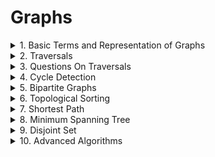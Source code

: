 # Graphs

<details>
<summary> 1. Basic Terms and Representation of Graphs </summary>

# Basic Terms and Representation of Graphs

## Types of graphs
- Undirected graphs <br>
- Directed graphs

## Cycles in a graph
- Cyclic graph <br>
- Acyclic graph

## Path

## Degree of a node: Number of edges attached to a node
- In Degree of a node: Number of incoming edges to a node <br>
- Out Degree of  node: Number of outgoing edges to a node <br>
- Total Degree = 2 x Number of edges

## Edges
- Directed Graph <br>
- Undirected Graph

## Edge Weights

## Graph Representation
- Adjacency Matrix: Time: Nodes, Space: NodesxEdges <br>
- Adjacency List: Time: Nodes, Space: 2xEdges

## Connected Components
- Always use a visited bool array to make sure you reach each component of a graph using any traversal technique <br>
- Any traversal algorithms traverses only the connected component of the graph

</details>

<details>
<summary> 2. Traversals </summary>

# Traversals

## BFS Traversal (Level Order Traversal)
- Time: Nodes (N) + Degree (2xEdges for undirected, Edges for directed) <br>
- Space: Nodes (N) <br>
- Initial Configuration: Queue data structure having the starting node, isVisited array with starting node visited <br>
- Algorithm: Start taking out from the front of queue and print/store, and then add its neighbour. Repeat until the queue is empty.

### Code
```cpp
void bfsTraversal(int startNode, vector<int> adj[], vector<bool> &isVisited, vector<int> &bfsTraversalAns)
{
    queue<int> q;
    q.push(startNode);
    isVisited[startNode] = true;

    while (!q.empty())
    {
        int frontNode = q.front();
        q.pop();
        bfsTraversalAns.push_back(frontNode);

        for (auto adjNode : adj[frontNode])
        {
            if (!isVisited[adjNode])
            {
                isVisited[adjNode] = true;
                q.push(adjNode);
            }
        }
    }
}
```

## DFS Traversal
- Time: Nodes (N) + Degree (2xEdges for undirected, Edges for directed) <br>
- Space: Nodes (N), Recursion Space Stack: Node (N) <br>
- Initial Configuration: isVisited array <br>
- Algorithm: Use recursion, mark the node as visited on entering the function and print/store it. Call the recursion on its neighbours if they are unvisited

### Code
```cpp
void dfsTraversal(int node, vector<int> adj[], vector<bool> &isVisited, vector<int> &dfsTraversalAns)
{
    isVisited[node] = true;
    dfsTraversalAns.push_back(node);

    for (auto adjNode : adj[node])
    {
        if (!isVisited[adjNode])
        {
            dfsTraversal(adjNode, adj, isVisited, dfsTraversalAns);
        }
    }
}
```

</details>

<details>
<summary> 3. Questions On Traversals </summary>

# Questions On Traversals

## Number of Provinces
### Problem Link
https://www.geeksforgeeks.org/problems/number-of-provinces/1?utm_source=youtube&utm_medium=collab_striver_ytdescription&utm_campaign=number_of_provinces
### Code
```cpp
class Solution 
{
  private:
    void dfsTraversal(int node, vector<vector<int>> &adj, vector<bool> &isVisited)
    {
        isVisited[node] = true;
        
        for (int adjNode = 0; adjNode < adj[node].size(); adjNode++)
        {
            if (adjNode != node && adj[node][adjNode] == 1)
            {
                if (!isVisited[adjNode]) dfsTraversal(adjNode, adj, isVisited);
            }
        }
    }
    
  public:
    int numProvinces(vector<vector<int>> adj, int V) 
    {
        int numProvinces = 0;
        
        vector<bool> isVisited(V, false);
        
        for (int node=0; node<V; node++)
        {
            if (!isVisited[node])
            {
                numProvinces++;
                dfsTraversal(node, adj, isVisited);
            }
        }
        
        return numProvinces;
    }
};
```


## Number of Islands in Matrix
### Problem Link
https://www.geeksforgeeks.org/problems/find-the-number-of-islands/1?utm_source=youtube&utm_medium=collab_striver_ytdescription&utm_campaign=find_the_number_of_islands
### Code
```cpp
class Solution 
{
  private:
  
    bool isValid(int row, int col, int maxRow, int maxCol)
    {
        return (row >=0 && row < maxRow && col >= 0 && col < maxCol);
    }
    
    void dfs(int row, int col, vector<vector<char>> &grid, vector<vector<bool>> &isVisited)
    {
        isVisited[row][col] = true;
        
        int delrow[] = {-1,-1,0,1,1,1,0,-1};
        int delcol[] = {0,1,1,1,0,-1,-1,-1};
        
        for (int i=0; i<8; i++)
        {
            int nrow = row + delrow[i];
            int ncol = col + delcol[i];
            
            if (isValid(nrow, ncol, grid.size(), grid[0].size()))
            {
                if (grid[nrow][ncol] == '1' && !isVisited[nrow][ncol])
                {
                    dfs(nrow, ncol, grid, isVisited);
                }
            }
        }
    }
    
  public:
    // Function to find the number of islands.
    int numIslands(vector<vector<char>>& grid) 
    {
        int m = grid.size();
        int n = grid[0].size();
        
        vector<vector<bool>> isVisited(m, vector<bool>(n, false));
        
        int numOfIslands = 0;
        
        for (int i=0; i<m; i++)
        {
            for (int j=0; j<n; j++)
            {
                if (grid[i][j] == '1' && !isVisited[i][j])
                {
                    numOfIslands++;
                    dfs(i, j, grid, isVisited);
                }
            }
        }
        
        return numOfIslands;
    }
};
```

## Flood Fill Algorithm
### Problem Link
https://www.geeksforgeeks.org/problems/flood-fill-algorithm1856/1?utm_source=youtube&utm_medium=collab_striver_ytdescription&utm_campaign=flood-fill-algorithm
### Code
```cpp
class Solution 
{
  private:
    bool isValid(int row, int col, int maxRow, int maxCol)
    {
        return (row >= 0 && row < maxRow && col >= 0 && col < maxCol);
    }
    
  public:
    vector<vector<int>> floodFill(vector<vector<int>>& image, int sr, int sc, int newColor) 
    {
        vector<vector<int>> ans = image;
        
        int n = ans.size();
        int m = ans[0].size();
        
        vector<vector<bool>> isVisited(n, vector<bool>(m, false));
        queue<pair<int, int>> q;
        int startColor = ans[sr][sc];
        
        q.push(make_pair(sr, sc));
        
        while(!q.empty())
        {
            pair<int, int> p = q.front();
            q.pop();
            int row = p.first;
            int col = p.second;
            isVisited[row][col] = true;
            ans[row][col] = newColor;
            
            int delrow[] = {-1,0,1,0};
            int delcol[] = {0,1,0,-1};
            
            for (int i=0; i<4; i++)
            {
                int nrow = row + delrow[i];
                int ncol = col + delcol[i];
                
                if (isValid(nrow, ncol, n, m))
                {
                    if (ans[nrow][ncol] == startColor && !isVisited[nrow][ncol])
                    {
                        q.push(make_pair(nrow, ncol));
                    }
                }
            }
        }
        
        return ans;
    }
};
```

## Rotten Oranges: Minimum Time to Rot All Oranges
### Problem Link
https://www.geeksforgeeks.org/problems/rotten-oranges2536/1?utm_source=youtube&utm_medium=collab_striver_ytdescription&utm_campaign=rotten_oranges
### Code
```cpp
class Solution {
  private:
    bool isValid(int row, int col, int maxRow, int maxCol)
    {
        return (row >= 0 && row < maxRow && col >= 0 && col < maxCol);
    }
    
    bool allOrangesRotten(int orangesRotten, int initialFreshOranges)
    {
        return (orangesRotten == initialFreshOranges);
    }
    
  public:

    int orangesRotting(vector<vector<int>>& mat) 
    {
        int n = mat.size();
        int m = mat[0].size();
        int initialFreshOranges = 0;
        
        // 0 means no oranage
        // 1 means fresh
        // 2 means rotten
        vector<vector<int>> isVisited(n, vector<int>(m, 0)); 
        
        queue<pair<pair<int, int>, int>> q;
        
        // put all the oranges which are initially rotten
        for (int i=0; i<n; i++)
        {
            for (int j=0; j<m; j++)
            {
                if (mat[i][j] == 1) initialFreshOranges++;
                
                if (mat[i][j] == 2)
                {
                    q.push(make_pair(make_pair(i, j), 0));
                    isVisited[i][j] = 2;
                }
            }
        }
        
        int ans = 0;
        int orangesGettingRotten = 0;
        // start processing until the queue is empty
        while(!q.empty())
        {
            auto front = q.front();
            q.pop();
            
            int row = front.first.first;
            int col = front.first.second;
            int time = front.second;
            
            ans = max(ans, time);
            
            int delrow[] = {-1,1,0,0};
            int delcol[] = {0,0,-1,1};
            
            for (int i=0; i<4; i++)
            {
                int nrow = row + delrow[i];
                int ncol = col + delcol[i];
                
                if (isValid(nrow, ncol, n, m))
                {
                    if (mat[nrow][ncol] == 1 && isVisited[nrow][ncol] != 2)
                    {
                        q.push(make_pair(make_pair(nrow, ncol), time+1));
                        isVisited[nrow][ncol] = 2;
                        orangesGettingRotten++;
                    }
                }
            }
        }
        
        if (allOrangesRotten(orangesGettingRotten, initialFreshOranges)) return ans;
        else return -1;
    }
};
```


## Distance of Neareset Cell Having 1
### Problem Link
https://www.geeksforgeeks.org/problems/distance-of-nearest-cell-having-1-1587115620/1?utm_source=youtube&utm_medium=collab_striver_ytdescription&utm_campaign=distance-of-nearest-cell-having-1
### Code
```cpp
class Solution 
{
  private:
    bool isValid(int row, int col, int maxRow, int maxCol)
    {
        return (row >= 0 && row < maxRow && col >= 0 && col < maxCol);
    }
    
  public:
    vector<vector<int>> nearest(vector<vector<int>>& grid) 
    {
        int n = grid.size();
        int m = grid[0].size();
        
        // take a queue and put all the 1s in it with distance as 0
        vector<vector<int>> dst(n, vector<int>(m, INT_MAX)); // INTMAX means the cell has not been reached
        
        queue<pair<pair<int, int>, int>> q;
        
        for (int i=0; i<n; i++)
        {
            for (int j=0; j<m; j++)
            {
                if (grid[i][j] == 1)
                {
                    q.push({{i, j}, 0});
                    dst[i][j] = 0;
                }
            }
        }
        
        while(!q.empty())
        {
            int row = q.front().first.first;
            int col = q.front().first.second;
            int distance = q.front().second;
            q.pop();
            
            // start iterating on its neighbours
            int delrow[] = {-1,1,0,0};
            int delcol[] = {0,0,-1,1};
            
            for (int i=0; i<4; i++)
            {
                int nrow = row + delrow[i];
                int ncol = col + delcol[i];
                
                if (isValid(nrow, ncol, n, m) && dst[nrow][ncol] == INT_MAX)
                {
                    q.push({{nrow, ncol}, distance+1});
                    dst[nrow][ncol] = distance+1;
                }
            }
        }
        
        return dst;
    }
};
```


## Surrounded Regions: Replace Os with Xs
- Figure out the Os on the boundary and any other Os connected with it <br>
- Replace all other 0s except those found out
### Problem Link
https://www.geeksforgeeks.org/problems/replace-os-with-xs0052/1?utm_source=youtube&utm_medium=collab_striver_ytdescription&utm_campaign=replace-os-with-xs
### Code
```cpp
class Solution 
{
  public:
    vector<vector<char>> fill(vector<vector<char>>& mat) 
    {
        int n = mat.size();
        int m = mat[0].size();
        
        // mark Os on the boundary
        // -1 not visited
        // 0 not on boundary or connected to it
        // 1 on boundary or connected to it
        vector<vector<int>> onBoundary(n, vector<int>(m, -1));
        
        queue<pair<int, int>> q;
        
        for (int i=0; i<n; i++)
        {
            if (mat[i][0] == 'O')
            {
                onBoundary[i][0] = 1;
                q.push({i,0});
            }
            else onBoundary[i][0] = 0;
            if (mat[i][m-1] == 'O')
            {
                onBoundary[i][m-1] = 1;
                q.push({i,m-1});
            }
            else onBoundary[i][m-1] = 0;
        }
        
        for (int j=0; j<m; j++)
        {
            if (mat[0][j] == 'O')
            {
                onBoundary[0][j] = 1;
                q.push({0,j});
            }
            else onBoundary[0][j] = 0;
            if (mat[n-1][j] == 'O') 
            {
                onBoundary[n-1][j] = 1;
                q.push({n-1,j});
            }
            else onBoundary[n-1][j] = 0;
        }
        
        while(!q.empty())
        {
            int row = q.front().first;
            int col = q.front().second;
            q.pop();
            
            int delrow[] = {1,-1,0,0};
            int delcol[] = {0,0,-1,1};
            
            for (int i=0; i<4; i++)
            {
                int nrow = row + delrow[i];
                int ncol = col + delcol[i];
                
                // if valid and unvisited
                if (nrow >= 0 && nrow < n && ncol >= 0 && ncol < m && onBoundary[nrow][ncol] == -1)
                {
                    if (mat[nrow][ncol] == 'O')
                    {
                        q.push({nrow, ncol});
                        onBoundary[nrow][ncol] = 1;
                    }
                    else onBoundary[nrow][ncol] = 0;
                }
            }
        }
        
        // All Os not connected with boundary are converted to X
        // All Os on the bouundary remain 0s
        vector<vector<char>> ans(n, vector<char>(m, 'X'));
        for (int i=0; i<n; i++)
        {
            for (int j=0; j<m; j++)
            {
                if (mat[i][j] == 'O' && onBoundary[i][j] == 1) ans[i][j] = 'O';
            }
        }
        
        return ans;
    }
};
```


## Number of Enclaves: Multisource BFS
### Problem Link
https://www.geeksforgeeks.org/problems/number-of-enclaves/1?utm_source=youtube&utm_medium=collab_striver_ytdescription&utm_campaign=number-of-enclaves
### Code
```cpp
class Solution 
{
  private:
    bool isValid(int row, int col, int maxRow, int maxCol)
  {
      return (row >= 0 && col >= 0 && row < maxRow && col < maxCol);
  }
  
  public:
    int numberOfEnclaves(vector<vector<int>> &grid) 
    {
        int n = grid.size();
        int m = grid[0].size();
        
        // any land cell on the boundary can lead to a jump off the grid
        // which means any land cell 4 directionally connected to it can also lead to a jump
        
        vector<vector<int>> landCellOnBoundary(n, vector<int>(m, -1));
        // -1 means not visited
        // 0 means not connected with boundary
        // 1 means connected with boundary
        
        queue<pair<int, int>> q;
        
        for (int i=0; i<n; i++)
        {
            // left col
            if (grid[i][0] == 1)
            {
                q.push({i, 0});
                landCellOnBoundary[i][0] = 1;
            }
            else landCellOnBoundary[i][0] = 0;
            
            // right col
            if (grid[i][m-1] == 1)
            {
                q.push({i, m-1});
                landCellOnBoundary[i][m-1] = 1;
            }
            else landCellOnBoundary[i][m-1] = 0;
        }
        
        for (int j=0; j<m; j++)
        {
            // top row
            if (grid[0][j] == 1)
            {
                q.push({0, j});
                landCellOnBoundary[0][j] = 1;
            }
            else landCellOnBoundary[0][j] = 0;
            
            // bottom row
            if (grid[n-1][j] == 1)
            {
                q.push({n-1, j});
                landCellOnBoundary[n-1][j] = 1;
            }
            else landCellOnBoundary[n-1][j] = 0;
        }
        
        while(!q.empty())
        {
            int row = q.front().first;
            int col = q.front().second;
            q.pop();
            
            // iterate on neighbours
            int dr[] = {-1,1,0,0};
            int dc[] = {0,0,1,-1};
            
            for (int i=0; i<4; i++)
            {
                int nrow = row + dr[i];
                int ncol = col + dc[i];
                
                // if valid and unvisited
                if (isValid(nrow, ncol, n, m) && landCellOnBoundary[nrow][ncol] == -1)
                {
                    if (grid[nrow][ncol] == 1)
                    {
                        q.push({nrow, ncol});
                        landCellOnBoundary[nrow][ncol] = 1;
                    }
                    
                    else landCellOnBoundary[nrow][ncol] = 0;
                }
            }
        }
        
        int ans = 0;
        for (int i=0; i<n; i++)
        {
            for (int j=0; j<m; j++)
            {
                if (grid[i][j] == 1 && landCellOnBoundary[i][j] != 1) ans++;
            }
        }
        
        return ans;
    }
};
```


## Number of Distinct Islands
- Use base row and base col to distinguish identity of islands <br>
- Subtrcat all cells from the coordinats of base cell <br>
- Require a set to keep track of distinct elements
### Problem Link
https://www.geeksforgeeks.org/problems/number-of-distinct-islands/1?utm_source=youtube&utm_medium=collab_striver_ytdescription&utm_campaign=number-of-distinct-islands
### Code
```cpp
class Solution 
{
  private:
    bool isValid(int row, int col, int maxRow, int maxCol)
    {
        return (row >= 0 && col >= 0 && row < maxRow && col < maxCol);
    }
    
    void dfs(int row, int col, vector<vector<int>>& grid, vector<vector<bool>> &isVisited, vector<pair<int, int>> &coordinates, int baseRow, int baseCol)
    {
        isVisited[row][col] = true;
        coordinates.push_back({row-baseRow, col-baseCol});
        
        // iterate on neighbours
        int dr[] = {1,-1,0,0};
        int dc[] = {0,0,1,-1};
        
        for (int i=0; i<4; i++)
        {
            int nrow = row + dr[i];
            int ncol = col + dc[i];
            
            // if valid and unvisited
            if (isValid(nrow, ncol, grid.size(), grid[0].size()) && !isVisited[nrow][ncol])
            {
                if (grid[nrow][ncol] == 1)
                {
                    dfs(nrow, ncol, grid, isVisited, coordinates, baseRow, baseCol);
                }
            }
        }
        
    }
    
  public:
    int countDistinctIslands(vector<vector<int>>& grid) 
    {
        int n = grid.size();
        int m = grid[0].size();
        
        vector<vector<bool>> isVisited(n, vector<bool>(m, false));
        set<vector<pair<int, int>>> set;
        
        for (int i=0; i<n; i++)
        {
            for (int j=0; j<m; j++)
            {
                if (!isVisited[i][j] && grid[i][j] == 1)
                {
                    vector<pair<int, int>> coordinates;
                    dfs(i, j, grid, isVisited, coordinates, i, j);
                    set.insert(coordinates);
                }
            }
        }
        
        int ans = set.size();
        
        return ans;
    }
};
```



</details>

<details>
<summary> 4. Cycle Detection </summary>

# Cycle Detection
- Try to visit all the children (neighbours) of a node which are not parents <br>
- If such a node is already visited by someone else <br>
- It means there is a cycle

## Undirected Graph Using BFS
### Problem Link
https://www.geeksforgeeks.org/problems/detect-cycle-in-an-undirected-graph/1?itm_source=geeksforgeeks&itm_medium=article&itm_campaign=practice_card
### Code
```cpp
class Solution {
  public:
    bool detectCycle(int node, vector<vector<int>> adj, vector<bool> &isVisited)
    {
        queue<pair<int, int>> q;
        q.push(make_pair(node, -1));
        isVisited[node] = true;
    
        while(!q.empty())
        {
            auto front = q.front();
            q.pop();
    
            int frontNode = front.first;
            int parent = front.second;
    
            for (auto adjNode : adj[frontNode])
            {
                if (adjNode == parent) continue;
    
                if (isVisited[adjNode]) return true;
    
                q.push(make_pair(adjNode, frontNode));
                isVisited[adjNode] = true;
            }
        }
    
        return false;
    }

    bool isCycle(vector<vector<int>>& adj) 
    {
        int n = adj.size();
        
        vector<bool> isVisited(n, false);
    
        for (int node=0; node<n; node++)
        {
            if (!isVisited[node])
            {
                if(detectCycle(node, adj, isVisited)) return true;
            }
        }
        
        return false;
    }
};
```

## Undirected Graph Using DFS
### Problem Link
https://www.geeksforgeeks.org/problems/detect-cycle-in-an-undirected-graph/1?itm_source=geeksforgeeks&itm_medium=article&itm_campaign=practice_card
### Code
```cpp
class Solution {
  public:
    bool detectCycle(int node, int parent, vector<vector<int>>& adj, vector<bool> &isVisited)
    {
        isVisited[node] = true;
    
        for (auto adjNode : adj[node])
        {
            if (adjNode == parent) continue;
    
            if (isVisited[adjNode]) return true; // cycle detected
            
            if (detectCycle(adjNode, node, adj, isVisited) == true) return true; // cycle detected
        }
    
        return false;
    }

    bool isCycle(vector<vector<int>>& adj) 
    {
        int n = adj.size();
        
        vector<bool> isVisited(n, false);
    
        for (int node=0; node<n; node++)
        {
            if (!isVisited[node])
            {
                if(detectCycle(node, -1, adj, isVisited)) return true;
            }
        }
        
        return false;
    }
};
```

## Directed Graph Using DFS
- Use a path visited array
### Problem Link
https://www.geeksforgeeks.org/problems/detect-cycle-in-a-directed-graph/1?utm_source=youtube&utm_medium=collab_striver_ytdescription&utm_campaign=detect-cycle-in-a-directed-graph
### Code
```cpp
class Solution 
{
  private:
    bool checkForCycle(int node, vector<vector<int>> &adj, vector<bool> &isVisited, vector<bool> &isPathVisited)
    {
        isVisited[node] = true;
        isPathVisited[node] = true;
        
        for (auto adjNode : adj[node])
        {
            if (!isVisited[adjNode])
            {
                if (checkForCycle(adjNode, adj, isVisited, isPathVisited)) return true;
            }
            
            if (isPathVisited[adjNode]) return true;
        }
        
        isPathVisited[node] = false;
        
        return false;
    }
    
  public:
    // Function to detect cycle in a directed graph.
    bool isCyclic(vector<vector<int>> &adj) 
    {
        int n = adj.size();
        
        vector<bool> isVisited(n, false), isPathVisited(n, false);
        
        for (int i=0; i<n; i++)
        {
            if (!isVisited[i])
            {
                if (checkForCycle(i, adj, isVisited, isPathVisited)) return true;
            }
        }
        
        return false;
    }
};
```

## Directed Graph Usinf BFS (Kahns Algorithm OR Topo Sort)
- Check if the topoSort.size() == n_nodes
### Problem Link
https://www.geeksforgeeks.org/problems/detect-cycle-in-a-directed-graph/1?utm_source=youtube&utm_medium=collab_striver_ytdescription&utm_campaign=detect-cycle-in-a-directed-graph
### Code
```cpp
class Solution 
{
  private:
    vector<int> getTopoSort(int n, vector<vector<int>> &adj)
    {
        vector<int> topo;
        
        vector<int> inDeg(n, 0);
        for (int i=0; i<n; i++)
        {
            for (auto adjNode : adj[i]) inDeg[adjNode]++;
        }
        
        queue<int> q;
        
        for (int i=0; i<n; i++) if (inDeg[i] == 0) q.push(i);
        
        while(!q.empty())
        {
            int node = q.front();
            q.pop();
            topo.push_back(node);
            
            for (auto adjNode : adj[node])
            {
                inDeg[adjNode]--;
                
                if (inDeg[adjNode] == 0) q.push(adjNode);
            }
        }
        
        return topo;
    }
  public:
    // Function to detect cycle in a directed graph.
    bool isCyclic(vector<vector<int>> &adj) 
    {
        int n = adj.size();
        
        vector<int> topoSort = getTopoSort(n, adj);
        
        return (topoSort.size() != n);
    }
```

## Eventual Safe States
- Everyone who is part of the cycle <br>
- And everyone who leads to a cycle can not be a safe node <br>
- All others are safe nodes
### Problem Link
https://www.geeksforgeeks.org/problems/eventual-safe-states/1?utm_source=youtube&utm_medium=collab_striver_ytdescription&utm_campaign=eventual-safe-states
### Code
```cpp
class Solution 
{
  private:
    bool dfs(int node, vector<int> adj[], vector<bool> &isVisited, vector<bool> &isPathVisited, vector<bool> &isSafeNode)
    {
       isVisited[node] = true;
       isPathVisited[node] = true;
       isSafeNode[node] = false;
       
       for (auto adjNode : adj[node])
       {
           if (!isVisited[adjNode])
           {
               if (dfs(adjNode, adj, isVisited, isPathVisited, isSafeNode)) return true;
           }
           
           else if (isPathVisited[adjNode]) return true;
       }
       
       isPathVisited[node] = false;
       isSafeNode[node] = true;
       return false;
    }
  public:
    vector<int> eventualSafeNodes(int V, vector<int> adj[]) 
    {
        int n = V;
        
        vector<bool> isVisited(n, false);
        vector<bool> isPathVisited(n, false);
        vector<bool> isSafeNode(n, false);
        
        for (int i=0; i<n; i++)
        {
            if (!isVisited[i]) dfs(i, adj, isVisited, isPathVisited, isSafeNode);
        }
        
        vector<int> safeNodes;
        for (int i=0; i<n; i++) if (isSafeNode[i]) safeNodes.push_back(i);
        
        return safeNodes;
    }
};
```


</details>

<details>
<summary> 5. Bipartite Graphs </summary>

# Bipartite Graphs
- If you can color the graph with two colors such that no two adjacent nodes have the same color, then it is a bipartite graph  <br>
- A bipartite graph is a type of graph in which the set of vertices can be divided into two distinct groups (or partitions) such that no two vertices within the same group are adjacent <br>
- In other words, all edges in the graph connect a vertex from one group to a vertex in the other group <br>
- A bipartite graph can be colored with two colors such that no two adjacent vertices share the same color. This means we can divide the graph’s vertices into two distinct sets where: <br>
-- All edges connect vertices from one set to vertices in the other set <br>
-- No edges exist between vertices within the same set

## Properties of Bipartite Graphs:
- No Odd-Length Cycles: A graph is bipartite if and only if it does not contain a cycle of odd length <br>
- 2-Colorability: A bipartite graph can be colored using only two colors so that no two adjacent vertices have the same color <br>
- Matching and Maximum Matching: Bipartite graphs are useful in optimization problems, such as maximum matching in job assignment problems

## Checking for Bipartite Graph Using BFS
### Problem Link
https://www.geeksforgeeks.org/problems/bipartite-graph/1?utm_source=youtube&utm_medium=collab_striver_ytdescription&utm_campaign=bipartite-graph
### Code
```cpp
class Solution {
  public:
    bool isBipartite(vector<vector<int>>& adj) 
    {
        int n = adj.size();
        
        queue<pair<int, int>> q; // node, color
        vector<int> color(n, -1);
        // -1 not visited
        // 0 red
        // 1 black
        
        q.push({0,0});
        color[0] = 0;
        
        while(!q.empty())
        {
            int node = q.front().first;
            int col = q.front().second;
            q.pop();
            
            for (auto adjNode : adj[node])
            {
                if (color[adjNode] == -1) // not yet touched
                {
                    int ncolor;
                    (col == 0) ? (ncolor = 1) : (ncolor = 0);
                    q.push({adjNode, ncolor});
                    color[adjNode] = ncolor;
                }
                
                else if (color[adjNode] == col) return false;
            }
        }
        
        return true;
    }
};
```

## Checking for Bipartite Graph Using DFS
### Problem Link
https://www.geeksforgeeks.org/problems/bipartite-graph/1?utm_source=youtube&utm_medium=collab_striver_ytdescription&utm_campaign=bipartite-graph
### Code
```cpp
class Solution 
{
  private:
    bool dfs(int node, int col, vector<vector<int>> &adj, vector<int> &color)
    {
        color[node] = col;
        
        for (auto adjNode : adj[node])
        {
            if (color[adjNode] == -1)
            {
                int ncolor = (col == 0) ? 1 : 0;
                if (dfs(adjNode, ncolor, adj, color) == false) return false;
            }
            
            if (color[adjNode] == col) return false;
        }
        
        return true;
    }
  public:
    bool isBipartite(vector<vector<int>>& adj) 
    {
        int n = adj.size();
        vector<int> color(n, -1);
        
        for (int i=0; i<n; i++)
        {
            if (color[i] == -1)
            {
                if (dfs(i, 0, adj, color) == false) return false;
            }
        }
        
        return true;
        
    }
};
```


</details>

<details>
<summary> 6. Topological Sorting </summary>

# Topological Sorting
- Only exists for DAG (Directed Acyclic Graphs) <br>
- Any linear ordering of nodes such that <br>
- If there is an edge between u and v <br>
- u always appers before v in the sorted list <br>

## DFS Implementation
### Problem Link
https://www.geeksforgeeks.org/problems/topological-sort/1?utm_source=youtube&utm_medium=collab_striver_ytdescription&utm_campaign=topological-sort
### Code
```cpp
class Solution 
{
  private:
    void dfs(int node, vector<vector<int>> &adj, vector<bool> &isVisited, stack<int> &st)
    {
        isVisited[node] = true;
        
        for (auto adjNode : adj[node])
        {
            if (!isVisited[adjNode]) dfs(adjNode, adj, isVisited, st);
        }
        
        st.push(node);
    }
  public:

    vector<int> topologicalSort(vector<vector<int>>& adj) 
    {
        int n = adj.size();
        
        stack<int> st;
        vector<bool> isVisited(n, false);
        
        for (int i=0; i<n; i++)
        {
            if (!isVisited[i]) dfs(i, adj, isVisited, st);
        }
        
        vector<int> topo;
        while(!st.empty())
        {
            topo.push_back(st.top());
            st.pop();
        }
        
        return topo;
    }
};
```

## BFS Implementation Kahn's Algorithm
- use inDegree array
### Problem Link
https://www.geeksforgeeks.org/problems/topological-sort/1?utm_source=youtube&utm_medium=collab_striver_ytdescription&utm_campaign=topological-sort
### Code
```cpp
class Solution 
{
  private:
    
  public:
    // Function to return list containing vertices in Topological order.
    vector<int> topologicalSort(vector<vector<int>>& adj) 
    {
        int n = adj.size();
        
        // get indegree of all the nodes
        vector<int> inDegree(n, 0);
        for (int u=0; u<n; u++)
        {
            for (auto v : adj[u])
            {
                //Edge: u --> v
                inDegree[v]++;
            }
        }
        
        // put all elements with inDegree 0 to queue
        queue<int> q;
        
        for (int i=0; i<n; i++) if (inDegree[i] == 0) q.push(i);
        
        // start processing the queue and put front elements with inDegree 0 in ans
        vector<int> topoSort;
        while(!q.empty())
        {
            int node = q.front();
            q.pop();
            
            topoSort.push_back(node);
            
            for (auto adjNode : adj[node])
            {
                // Edge: node --> adjNode
                inDegree[adjNode]--;
                
                if (inDegree[adjNode] == 0) q.push(adjNode);
            }
        }
        
        return topoSort;
    }
```



## Course Scheduler I
### Problem Link
https://www.geeksforgeeks.org/problems/prerequisite-tasks/1?utm_source=youtube&utm_medium=collab_striver_ytdescription&utm_campaign=prerequisite-tasks
### Code
```cpp
class Solution 
{
  private:
    vector<int> getTopoSort(int n, vector<int> adj[])
    {
        vector<int> inDeg(n, 0);
        
        for (int i=0; i<n; i++)
        {
            for (auto adjNode : adj[i]) inDeg[adjNode]++;
        }
        
        queue<int> q;
        
        for (int i=0; i<n; i++) if (inDeg[i] == 0) q.push(i);
        
        vector<int> ans;
        while(!q.empty())
        {
            int node = q.front();
            q.pop();
            ans.push_back(node);
            
            for (auto adjNode : adj[node])
            {
                inDeg[adjNode]--;
                
                if (inDeg[adjNode] == 0) q.push(adjNode);
            }
        }
        
        return ans;
    }
    
  public:
    bool isPossible(int N, int P, vector<pair<int, int> >& prerequisites) 
    {
        vector<int> adj[N];
        
        for (int i=0; i<P; i++)
        {
            // Edge: [0 1] 1 --> 0.  u --> v
            int u = prerequisites[i].first;
            int v = prerequisites[i].second;
            
            adj[v].push_back(u);
        }
        
        vector<int> topo = getTopoSort(N, adj);
        
        return (topo.size() == N);
    }
};
```

## Course Scheduler II
### Problem Link
https://www.geeksforgeeks.org/problems/course-schedule/1?utm_source=youtube&utm_medium=collab_striver_ytdescription&utm_campaign=course-schedule
### Code
```cpp
class Solution
{
  private:
    vector<int> getTopoSort(int n, vector<int> adj[])
    {
        vector<int> inDeg(n, 0);
        
        for (int i=0; i<n; i++)
        {
            for (auto adjNode : adj[i]) inDeg[adjNode]++;
        }
        
        queue<int> q;
        for (int i=0; i<n; i++) if (inDeg[i] == 0) q.push(i);
        
        vector<int> ans;
        while(!q.empty())
        {
            int node = q.front();
            q.pop();
            ans.push_back(node);
            
            for (auto adjNode : adj[node])
            {
                inDeg[adjNode]--;
                
                if (inDeg[adjNode] == 0) q.push(adjNode);
            }
        }
        
        return ans;
    }
    
  public:
    vector<int> findOrder(int n, int m, vector<vector<int>> prerequisites) 
    {
        vector<int> adj[n];
        
        for (int i=0; i<m; i++)
        {
            int u = prerequisites[i][1];
            int v = prerequisites[i][0];
            
            adj[u].push_back(v);
        }
        
        vector<int> topo = getTopoSort(n, adj);
        
        if (topo.size() != n) return {};
        return topo;
    }
};
```


## Eventual Safe States
- Reverse the edges of the graph <br>
- Perform a basic Topo Sort, return topo vector of the reversed graph
### Problem Link
https://www.geeksforgeeks.org/problems/eventual-safe-states/1?utm_source=youtube&utm_medium=collab_striver_ytdescription&utm_campaign=eventual-safe-states
### Code
```cpp
class Solution 
{
  public:
  
    
  public:
    vector<int> eventualSafeNodes(int V, vector<int> adj[]) 
    {
        int n = V;
        
        vector<int> revGraph[n];
        
        for (int i=0; i<n; i++)
        {
            for (auto adjNode : adj[i])
            {
                // i --> adjNode
                // we want to reverse it
                revGraph[adjNode].push_back(i);
            }
        }
        
        vector<int> inDeg(n, 0); // an array with size n and all entries marked as 0
        
        for (int i=0; i<n; i++)
        {
            for (auto adjNode : revGraph[i])
            {
                inDeg[adjNode]++;
            }
        }
        
        queue<int> q;
        for (int node=0; node<n; node++) if(inDeg[node] == 0) q.push(node);
        
        vector<int> safeNodes;
        while(!q.empty())
        {
            int node = q.front();
            q.pop();
            
            safeNodes.push_back(node);
            
            for (auto adjNode : revGraph[node])
            {
                inDeg[adjNode]--;
                
                if (inDeg[adjNode] == 0) q.push(adjNode);
            }
        }
        
        sort(safeNodes.begin(), safeNodes.end());
        
        return safeNodes;
    }
};
```


## Alien Dictionary
- Represent chars as nodes of a graph <br>
- Figure out why a word appears before the other and create the graph basis that <br>
- Apply topologocal sort
### Problem Link
https://www.geeksforgeeks.org/problems/alien-dictionary/1?utm_source=youtube&utm_medium=collab_striver_ytdescription&utm_campaign=alien-dictionary
### Code
```cpp
class Solution 
{
private:
    // Helper function
    // checks if order is invalid when w1 is longer than w2 and w2 is a prefix of w1
    bool checkInvalidOrder(string &w1, string &w2) 
    {
        if (w1.size() > w2.size() && w1.substr(0, w2.size()) == w2) return true;

        return false;
    }
    
    vector<int> getTopoSort(int n, vector<int> adj[], vector<int> &inDeg, vector<bool> &exists) {
        queue<int> q;
        for (int i = 0; i < n; i++) 
        {
            if (inDeg[i] == 0 && exists[i]) q.push(i);
        }
        
        vector<int> topo;
        while (!q.empty()) 
        {
            int node = q.front();
            q.pop();
            topo.push_back(node);
            
            for (int adjNode : adj[node]) 
            {
                inDeg[adjNode]--;
                if (inDeg[adjNode] == 0 && exists[adjNode]) q.push(adjNode);
            }
        }
        
        return topo;
    }
    
public:
    string findOrder(vector<string>& words) 
    {
        int n = words.size();
        
        // adjacency list and in-degree array
        vector<int> adj[26];
        vector<int> inDeg(26, 0);
        vector<bool> exists(26, false);  // Track which characters exist
        
        // Mark existing characters
        for (string word : words) 
        {
            for (char ch : word) exists[ch - 'a'] = true;
        }
        
        // Build graph from adjacent words
        for (int i = 0; i < n - 1; i++) 
        {
            string w1 = words[i];
            string w2 = words[i + 1];
            
            // Check invalid case: if w1 is longer and w2 is prefix of w1
            if (checkInvalidOrder(w1, w2)) return "";
            
            // Find first differing character
            int len = min(w1.size(), w2.size());
            
            for (int j = 0; j < len; j++) 
            {
                if (w1[j] != w2[j]) 
                {
                    int u = w1[j] - 'a';
                    int v = w2[j] - 'a';
                    adj[u].push_back(v);
                    inDeg[v]++;
                    break;
                }
            }
        }
        
        // Get topological sort
        vector<int> topo = getTopoSort(26, adj, inDeg, exists);
        
        // Check for cycle: if topo sort doesn't include all nodes with edges
        int count = 0;
        for (int i = 0; i < 26; i++) 
        {
            if (exists[i]) count++;
        }
        
        string ans = "";
        
        // Cycle detected
        if (topo.size() != count) return ans;

        // Construct result string
        for (int x : topo) 
        {
            if (exists[x]) 
            {
                ans += (char)(x + 'a');
            }
        }
        
        return ans;
    }
};
```



</details>

<details>
<summary> 7. Shortest Path </summary>

# Shortest Path

# Directed Acyclic Graph - Topological Sort
- Get topoSort answer in stack <br>
- Take the nodes from stack and start relaxing edges
### Problem Link
https://www.geeksforgeeks.org/problems/shortest-path-in-undirected-graph/1?utm_source=youtube&utm_medium=collab_striver_ytdescription&utm_campaign=direct-acyclic-graph
### Code
```cpp
class Solution 
{
  private:
    void getTopoSort(int node, vector<pair<int, int>> adj[], vector<bool> &vis, stack<int> &st)
    {
        vis[node] = true;
        
        for (auto it : adj[node])
        {
            int adjNode = it.first;
            if (!vis[adjNode]) getTopoSort(adjNode, adj, vis, st);
        }
        
        st.push(node);
    }

  public:
    vector<int> shortestPath(int V, int E, vector<vector<int>>& edges) 
    {
        // create the list from edges
        vector<pair<int, int>> adj[V];
        
        for (auto edge : edges)
        {
            int u = edge[0];
            int v = edge[1];
            int wt = edge[2];
            
            adj[u].push_back({v, wt});
        }
        
        // get the topoSort ordering
        vector<bool> vis(V, false);
        stack<int> st; // topo sort stack
        
        for (int node=0; node<V; node++)
        {
            if (!vis[node]) getTopoSort(node, adj, vis, st);
        }
        
        vector<int> shortestDst(V, INT_MAX);
        int src = 0;
        shortestDst[src] = 0;
        while(!st.empty())
        {
            int node = st.top();
            st.pop();
            
            // start relaxing edges for neighbours
            for (auto it : adj[node])
            {
                int adjNode = it.first;
                int wt = it.second;
                
                
                // going from node to adjNode if node is reachable
                if (shortestDst[node] != INT_MAX && shortestDst[node] + wt < shortestDst[adjNode])
                {
                    shortestDst[adjNode] = shortestDst[node] + wt;
                }
            }
        }
        
        for (int node=0; node<V; node++)
        {
            if (shortestDst[node] == INT_MAX) shortestDst[node] = -1;
        }
        
        return shortestDst;
    }
};
```

# Undirected Acyclic Graph - Unit Weights - Plain BFS
- Plain BFS with relaxation of edges
### Problem Link
https://www.geeksforgeeks.org/problems/shortest-path-in-undirected-graph-having-unit-distance/1?utm_source=youtube&utm_medium=collab_striver_ytdescription&utm_campaign=shortest-path-in-undirected-graph-having-unit-distance
### Code
```cpp
class Solution {
  public:
    // Function to find the shortest path from source to all other nodes
    vector<int> shortestPath(vector<vector<int>>& adj, int src) 
    {
        int n = adj.size();
        
        queue<pair<int, int>> q; // node, dst
        vector<int> shortestDst(n, INT_MAX);
        
        shortestDst[src] = 0;
        q.push({src, 0});
        
        while(!q.empty())
        {
            int node = q.front().first;
            int dst = q.front().second;
            q.pop();
            
            for (auto adjNode : adj[node])
            {
                // if reachable at the current node and get a better way, relax the edge
                if (shortestDst[node] != INT_MAX && dst + 1 < shortestDst[adjNode])
                {
                    shortestDst[adjNode] = dst + 1;
                    q.push({adjNode, dst + 1});
                }
            }
        }
        
        for (int i=0; i<n; i++) if (shortestDst[i] == INT_MAX) shortestDst[i] = -1;
        
        return shortestDst;
    }
};
```


## Word Lader 1
### Problem Link
https://leetcode.com/problems/word-ladder/description/
### Code
```cpp
class Solution {
public:
    int ladderLength(string beginWord, string endWord, vector<string>& wordList) 
    {
        // create set for searching words in list
        // set also works as vis array for bfs
        set<string> set;
        for (string word : wordList) set.insert(word);

        queue<pair<string, int>> q;
        q.push({beginWord, 1});
        set.erase(beginWord);
        int ans = 0;

        while(!q.empty())
        {
            auto it = q.front();
            string word = it.first;
            int len = it.second;
            q.pop();

            if (word == endWord)
            {
                ans = len;
                break;
            }

            // try changing every char of word
            for (int i=0; i<word.size(); i++)
            {
                char orgCh = word[i];

                for (char ch='a'; ch<='z'; ch++)
                {
                    word[i] = ch;

                    if (set.find(word) != set.end())
                    {
                        q.push({word, len+1});
                        set.erase(word);
                    }
                }

                word[i] = orgCh;
            }
        }

        return ans;
    }
};
```

## Word Ladder 2
### Problem Link
https://www.geeksforgeeks.org/problems/word-ladder-ii/1?utm_source=youtube&utm_medium=collab_striver_ytdescription&utm_campaign=word-ladder-ii
https://leetcode.com/problems/word-ladder-ii/description/
### 
```cpp
class Solution {
public:
    vector<vector<string>> findSequences(string beginWord, string endWord, vector<string>& wordList) 
    {
        set<string> set;
        for (string word : wordList) set.insert(word);
        
        queue<vector<string>> q;
        vector<string> usedOnLevel;
        int level = 0;
        
        q.push({beginWord});
        usedOnLevel.push_back(beginWord);
        
        vector<vector<string>> ans;
        while(!q.empty())
        {
            vector<string> vec = q.front();
            q.pop();
            
            // check if prev level is fully used
            if (vec.size() > level)
            {
                level++;
                
                for (string word : usedOnLevel) set.erase(word);
                usedOnLevel.clear();
            }
            
            string word = vec.back();
            
            if (word == endWord)
            {
                if (ans.size() == 0 || ans[0].size() == vec.size())
                {
                    ans.push_back(vec);
                }
            }
            
            for (int i=0; i<word.size(); i++)
            {
                char orgCh = word[i];
                
                for (char ch='a'; ch<='z'; ch++)
                {
                    word[i] = ch;
                    if (set.find(word) != set.end())
                    {
                        // add to sequence
                        vec.push_back(word);
                        
                        q.push(vec);
                        usedOnLevel.push_back(word);
                        
                        // remove for next word in same sequence length
                        vec.pop_back();
                    }
                }
                
                word[i] = orgCh;
            }
        }
        
        return ans;
    }
};
```


# Dijkstras Algorithm
- TC: E logV <br>
- Can be done via Queue, PriorityQueue or Set

## Using Priority Queue
- Require a minHeap data structure <br>
- Does not work for cycles and negative edge weights <br>
- TC: E logV <br>
- Why PQ: Saves some iterations
### Problem Link
https://www.geeksforgeeks.org/problems/implementing-dijkstra-set-1-adjacency-matrix/1?utm_source=youtube&utm_medium=collab_striver_ytdescription&utm_campaign=implementing-dijkstra-set-1-adjacency-matrix
### Code
```cpp
class Solution {
  public:
    // Function to find the shortest distance of all the vertices
    // from the source vertex src.
    vector<int> dijkstra(vector<vector<pair<int, int>>> &adj, int src) 
    {
        int n = adj.size();
        
        priority_queue<pair<int, int>, vector<pair<int, int>>, greater<pair<int, int>>> pq;
        vector<int> shortestDst(n, INT_MAX);
        
        pq.push({0, src});
        shortestDst[src] = 0;
        
        while(!pq.empty())
        {
            int dst = pq.top().first;
            int u = pq.top().second;
            pq.pop();
            
            for (auto it : adj[u])
            {
                int v = it.first;
                int wt = it.second;
                
                if (shortestDst[u] != INT_MAX)
                {
                    if (dst + wt < shortestDst[v])
                    {
                        shortestDst[v] = dst + wt;
                        pq.push({dst+wt, v});
                    }
                }
            }
        }
        
        return shortestDst;
    }
};
```

## Using Set
- Set stores unique values and in sorted order (ascending order, the smallest at the top) <br>
- Set can erase some elements to optimize the iterations <br>
- Investing logN to delete an element and save some iterations later <br>
- So can say much about which is better in terms of TC
### Problem Link
https://www.geeksforgeeks.org/problems/implementing-dijkstra-set-1-adjacency-matrix/1?utm_source=youtube&utm_medium=collab_striver_ytdescription&utm_campaign=implementing-dijkstra-set-1-adjacency-matrix
### Code
```cpp
class Solution {
  public:
    // Function to find the shortest distance of all the vertices
    // from the source vertex src.
    vector<int> dijkstra(vector<vector<pair<int, int>>> &adj, int src) 
    {
        int n = adj.size();
        
        vector<int> shortestDst(n, INT_MAX);
        set<pair<int, int>> set;
        
        set.insert({0, src});
        shortestDst[src] = 0;
        
        while(!set.empty())
        {
            auto it = *(set.begin());
            int dst = it.first;
            int node = it.second;
            set.erase(it);
            
            for (auto it : adj[node])
            {
                int wt = it.second;
                int adjNode = it.first;
                
                if (dst + wt < shortestDst[adjNode])
                {
                    if (shortestDst[adjNode] != INT_MAX) set.erase({shortestDst[adjNode], adjNode});
                    
                    shortestDst[adjNode] = dst + wt;
                    set.insert({dst+wt, adjNode});
                }
            }
        }
        
        return shortestDst;
    }
};
```

## Printing Shortest Path
- Modify Dijksras to try to remember where are you coming from <br>
- Use a parent array to track where a new node is pushed from in the PQ
### Problem Link
https://www.geeksforgeeks.org/problems/shortest-path-in-weighted-undirected-graph/1?utm_source=youtube&utm_medium=collab_striver_ytdescription&utm_campaign=shortest-path-in-weighted-undirected-graph
### Code
```cpp
class Solution {
  public:
    vector<int> shortestPath(int n, int m, vector<vector<int>>& edges) 
    {
        vector<pair<int, int>> adj[n+1];
        
        for (auto edge : edges)
        {
            int u = edge[0];
            int v = edge[1];
            int wt = edge[2];
            
            adj[u].push_back({v, wt});
            adj[v].push_back({u, wt});
        }
        
        priority_queue<pair<int, int>, vector<pair<int, int>>, greater<pair<int, int>>> pq; // dst, node
        vector<int> shortestDst(n+1, INT_MAX);
        vector<int> parent(n+1, -1);
        
        shortestDst[1] = 0;
        parent[1] = 1;
        pq.push({0, 1});
        
        while(!pq.empty())
        {
            int dst =pq.top().first;
            int node = pq.top().second;
            pq.pop();
            
            if (shortestDst[node] != INT_MAX)
            {
                for (auto it : adj[node])
                {
                    int adjNode = it.first;
                    int wt = it.second;
                    
                    if (dst + wt < shortestDst[adjNode])
                    {
                        shortestDst[adjNode] = dst + wt;
                        pq.push({dst+wt, adjNode});
                        parent[adjNode] = node;
                    }
                }
            }
        }
        
        if (shortestDst[n] == INT_MAX) return{-1};
        
        // backtrack the path using parent array
        vector<int> path;
        
        int lastStep = n;
        while(parent[lastStep] != lastStep)
        {
            path.push_back(lastStep);
            lastStep = parent[lastStep];
        }
        path.push_back(lastStep);
        
        
        // add the path weight to reach n from 1
        path.push_back(shortestDst[n]);
        
        // reverse the path to get the correct order
        reverse(path.begin(), path.end());
        
        return path;
        
    }
};
```

## Shortest Distance in Binary Maze
### Problem Link
https://www.geeksforgeeks.org/problems/shortest-path-in-a-binary-maze-1655453161/1?utm_source=youtube&utm_medium=collab_striver_ytdescription&utm_campaign=shortest-path-in-a-binary-maze
### Code
```cpp
class Solution 
{
  private:
    bool valid(int row, int col, int maxRow, int maxCol)
    {
        return (row >= 0 && row < maxRow && col >= 0 && col < maxCol);
    }
    
  public:
    int shortestPath(vector<vector<int>> &grid, pair<int, int> source, pair<int, int> destination) 
    {
        int n = grid.size();
        int m = grid[0].size();
        
        int srcRow = source.first;
        int srcCol = source.second;
        
        int dstRow = destination.first;
        int dstCol = destination.second;
        
        vector<vector<int>> shortestDst(n, vector<int>(m, INT_MAX));
        queue<pair<int, pair<int, int>>> pq; // dst, (row, col)
        
        pq.push({0, {srcRow, srcCol}});
        shortestDst[srcRow][srcCol] = 0;
        
        while(!pq.empty())
        {
            auto it = pq.front();
            pq.pop();
            
            int dst = it.first;
            int row = it.second.first;
            int col = it.second.second;
            
            if (shortestDst[row][col] == INT_MAX) continue;
            if (row == dstRow && col == dstCol) break;
            
            int delrow[] = {1, -1, 0, 0};
            int delcol[] = {0, 0, -1, 1};
            
            for (int i=0; i<4; i++)
            {
                int nrow = row + delrow[i];
                int ncol = col + delcol[i];
                
                if (valid(nrow, ncol, n, m) && grid[nrow][ncol] == 1 && dst+1 < shortestDst[nrow][ncol])
                {
                    shortestDst[nrow][ncol] = dst+1;
                    pq.push({dst+1, {nrow, ncol}});
                }
            }
        }
        
        int ans = shortestDst[dstRow][dstCol];
        
        if (ans == INT_MAX) return -1;
        
        return ans;
    }
};
```

## Path with Minimum Effort
### Problem Link
https://www.geeksforgeeks.org/problems/path-with-minimum-effort/1?utm_source=youtube&utm_medium=collab_striver_ytdescription&utm_campaign=path-with-minimum-effort
### Code
```cpp
class Solution 
{
  private:
    bool isValid(int row, int col, int n, int m)
    {
        return (row >= 0 && row < n && col >= 0 && col < m);
    }
    
  public:
    int MinimumEffort(int rows, int columns, vector<vector<int>> &heights) 
    {
        // effort: max(abs diff in two consecutive cells of the root)
        
        vector<vector<int>> minimumEffort(rows, vector<int>(columns, INT_MAX));
        // minEffort, row, col
        priority_queue<pair<int, pair<int, int>>, vector<pair<int, pair<int, int>>>, greater<pair<int, pair<int, int>>>> pq;
        
        minimumEffort[0][0] = 0;
        pq.push({0, {0, 0}});
        
        while(!pq.empty())
        {
            auto it = pq.top();
            pq.pop();
            
            int effort = it.first;
            int row = it.second.first;
            int col = it.second.second;
            
            // iterate on neighbours
            int delRow[] = {0, 0, -1, 1};
            int delCol[] = {-1, 1, 0, 0};
            
            for (int i=0; i<4; i++)
            {
                int nrow = row + delRow[i];
                int ncol = col + delCol[i];
                
                if (isValid(nrow, ncol, rows, columns))
                {
                    int newEffort = max(effort, abs(heights[row][col] - heights[nrow][ncol]));
                    
                    if (newEffort < minimumEffort[nrow][ncol])
                    {
                        minimumEffort[nrow][ncol] = newEffort;
                        pq.push({newEffort, {nrow, ncol}});
                    }
                }
            }
        }
        
        return minimumEffort[rows-1][columns-1];
    }
};
```



## Cheapest Flights Within K Stops
- Make decision based on stops rather than price <br>
- No PQ required
### Problem Link
https://www.geeksforgeeks.org/problems/cheapest-flights-within-k-stops/1?utm_source=youtube&utm_medium=collab_striver_ytdescription&utm_campaign=cheapest-flights-within-k-stops
### Code
```cpp
  public:
    int CheapestFLight(int n, vector<vector<int>>& flights, int src, int dst, int K)  
    {
        vector<pair<int, int>> adj[n];
        
        for (flight : flights)
        {
            int u = flight[0];
            int v = flight[1];
            int wt = flight[2];
            
            adj[u].push_back({v, wt});
        }
        
        queue<pair<int, pair<int, int>>> q; // stops, city, price
        vector<int> minPrice(n, INT_MAX);
        
        q.push({0, {src, 0}});
        minPrice[src] = 0;
        
        while(!q.empty())
        {
            auto it = q.front();
            q.pop();
            
            int stops = it.first;
            int city = it.second.first;
            int price = it.second.second;
            
            if (stops > K) continue;
            
            // if (city == dst) continue;
            
            for (auto it : adj[city])
            {
                int adjCity = it.first;
                int addPrice = it.second;
                
                if (price + addPrice < minPrice[adjCity])
                {
                    minPrice[adjCity] = price + addPrice;
                    q.push({stops+1, {adjCity, price + addPrice}});
                }
            }
        }
        
        int ans = minPrice[dst];
        if (ans == INT_MAX) return -1;
        return ans;
    }
};
```

## Minimum Multiplications to reach End
### Problem Link
https://www.geeksforgeeks.org/problems/minimum-multiplications-to-reach-end/1?utm_source=youtube&utm_medium=collab_striver_ytdescription&utm_campaign=minimum-multiplications-to-reach-end
### Code
```cpp
class Solution 
{
  private:
    
  public:
    int minimumMultiplications(vector<int>& arr, int start, int end) 
    {
        int n = arr.size();
        
        vector<int> steps(100001, INT_MAX);
        queue<pair<int, int>, vector<pair<int, int>>, greater<pair<int, int>>> q; // seteps, val
        
        q.push({0, start});
        steps[start] = 0;
        
        while(!q.empty())
        {
            int step = q.front().first;
            int val = q.front().second;
            q.pop();
            
            if (val == end) return step;
            
            for (int i=0; i<n; i++)
            {
                int newVal = (val * arr[i]) % 100000;
                
                if (1 + step < steps[newVal])
                {
                    steps[newVal] = 1 + step;
                    q.push({1+step, newVal});
                }
            }
        }
        
        int ans = steps[end];
        
        if (ans == INT_MAX) return -1;
        return ans;
    }
};
```

## Number of Ways to Arrive at a Destination
- Have a ways array to count the num ways to arrive at a destination <br>
- == means a new path with same min dis/time <br>
- < means a new path with the better dis/time
### Problem Link
https://www.geeksforgeeks.org/problems/number-of-ways-to-arrive-at-destination/1?utm_source=youtube&utm_medium=collab_striver_ytdescription&utm_campaign=%2Fnumber-of-ways-to-arrive-at-destination
### Code
```cpp
class Solution 
{
    int mod = (int)(1e9 + 7);
  public:
    int countPaths(int n, vector<vector<int>>& roads) 
    {
        vector<vector<pair<int, int>>> adj(n);
        
        for (auto road : roads)
        {
            adj[road[0]].push_back({road[1], road[2]});
            adj[road[1]].push_back({road[0], road[2]});
        }
        
        vector<long long int> minTime(n, INT_MAX);
        vector<long long int> ways(n, 0);
        priority_queue<pair<int, int>, vector<pair<int, int>>, greater<pair<int, int>>> pq; // time, city
        
        minTime[0] = 0;
        ways[0] = 1;
        pq.push({0, 0});
        
        while(!pq.empty())
        {
            long long int time = pq.top().first;
            int city = pq.top().second;
            pq.pop();
            
            for (auto it : adj[city])
            {
                int adjCity = it.first;
                long long int addTime = it.second;
                
                // new path with same time/dist
                if (time + addTime == minTime[adjCity])
                {
                    ways[adjCity] = (ways[city] + ways[adjCity]) % mod;
                }
                
                // new path with a better time/dist
                // OR first time a adjCity is being reached with this 'time'
                else if (time + addTime < minTime[adjCity]) 
                {
                    minTime[adjCity] = time + addTime;
                    pq.push({time + addTime, adjCity});
                    ways[adjCity] = ways[city];
                }
            }
        }

        return ways[n-1] % mod;
    }
};
```

## Network Delay Time
### Problem Link
https://leetcode.com/problems/network-delay-time/submissions/1553575181/
### Code
```cpp
class Solution {
public:
    int networkDelayTime(vector<vector<int>>& times, int n, int k) 
    {
        vector<vector<pair<int, int>>> adj(n+1);

        for (auto edge : times) adj[edge[0]].push_back({edge[1], edge[2]});

        vector<int> minTime(n+1, INT_MAX);
        priority_queue<pair<int, int>, vector<pair<int, int>>, greater<pair<int, int>>> pq; // time, node

        minTime[k] = 0;
        pq.push({0, k});

        while(!pq.empty())
        {
            int time = pq.top().first;
            int node = pq.top().second;
            pq.pop();

            for (auto it : adj[node])
            {
                int adjNode = it.first;
                int addTime = it.second;

                if (addTime + time < minTime[adjNode])
                {
                    minTime[adjNode] = addTime + time;
                    pq.push({addTime + time, adjNode});
                }
            }
        }

        int ans = -1;
        for (int i=1; i<=n; i++) 
        {
            if(minTime[i] == INT_MAX) return -1;
            ans = max(ans, minTime[i]);
        }
        
        return ans;
    }
};
```

# Bellman Ford Algorithm
- Works for negative weight cycles and negative weights <br>
- Bellman is applicable only for DG <br>
- If undirected, represent it as directed with both way edges <br>
- TC: ExV <br>
- Step 1: Edges can be in any order <br>
- Step 2: Relax all edges in sequential order for n-1 times <br>
- Step 3: Relax: dst[u] + wt < dst[v] ==> update dst[v] <br>
- Step 4:If relaxation can be done for n-th time ==> Negative Weighted Cycle Detected <br>
- Why N-1? Each iteration updates dst of 1 node <br>
### Problem Link
https://www.geeksforgeeks.org/problems/distance-from-the-source-bellman-ford-algorithm/1?utm_source=youtube&utm_medium=collab_striver_ytdescription&utm_campaign=distance-from-the-source-bellman-ford-algorithm
### Code
```cpp
class Solution {
  public:
    /*  Function to implement Bellman Ford
     *   edges: vector of vectors which represents the graph
     *   src: source vertex
     *   V: number of vertices
     */
    vector<int> bellmanFord(int V, vector<vector<int>>& edges, int src) 
    {
        int n = V;
        int m = edges.size(); // edges
        
        vector<int> dst(n, 1e8);
        dst[src] = 0;
        
        // n-1 times relaxation
        for (int i=0; i<n-1; i++)
        {
            for (auto edge : edges)
            {
                int u = edge[0];
                int v = edge[1];
                int wt = edge[2];
                
                if (dst[u] != 1e8 && dst[u] + wt < dst[v])
                {
                    dst[v] = dst[u] + wt;
                }
            }
        }
        
        // n-th relaxation to check for negative cycle
        for (auto edge : edges)
        {
            int u = edge[0];
            int v = edge[1];
            int wt = edge[2];
            
            if (dst[u] != 1e8 && dst[u] + wt < dst[v])
            {
                return {-1};
            }
        }
        
        return dst;
    }
};
```

# Floyd Warshall Algorithm
- Multisource Shortest Path Algorithm <br>
- Finds shortest path from each node to every other node <br>
- Helps detect negative cycles as well <br>
- Works on Adjacency Matrix <br>
- TC: E<sup>3</sup>
- Step 1: Try to go via every path possible <br>
- Step 2: After getting the final dst array if dst[i][j] < 0 ==> Negative cycle
### Problem Link
https://www.geeksforgeeks.org/problems/implementing-floyd-warshall2042/1?utm_source=youtube&utm_medium=collab_striver_ytdescription&utm_campaign=implementing-floyd-warshall
### Code
```cpp
class Solution {
  public:
    void shortestDistance(vector<vector<int>>& mat) 
    {
        int n = mat.size();
        
        // mark diagonal nodes as 0
        // mark no edges as INT_MAX
        for (int i = 0; i < n; i++) {
            for (int j = 0; j < n; j++) 
            {
                if (i == j) mat[i][j] = 0;
                else if (mat[i][j] == -1) mat[i][j] = INT_MAX;
            }
        }
        
        for (int via=0; via<n; via++)
        {
            for (int i=0; i<n; i++)
            {
                for (int j = 0; j<n; j++)
                {
                    if (mat[i][via] != INT_MAX && mat[via][j] != INT_MAX)
                    {
                        mat[i][j] = min(mat[i][j], mat[i][via] + mat[via][j]);
                    }
                }
            }
        }
        
        for (int i = 0; i < n; i++) {
            for (int j = 0; j < n; j++) 
            {
                if (mat[i][j] == INT_MAX) mat[i][j] = -1;
            }
        }
    }
};
```

## Find the City With the Smallest Number of Neighbours at a Threshold Distance
- Use Floyd Warshall
### Problem Link
https://www.geeksforgeeks.org/problems/city-with-the-smallest-number-of-neighbors-at-a-threshold-distance/1?utm_source=youtube&utm_medium=collab_striver_ytdescription&utm_campaign=city-with-the-smallest-number-of-neighbors-at-a-threshold-distance
### Code
```cpp
class Solution 
{
  private:
    void floydWarshall(int n, vector<vector<int>> &mat)
    {
        for (int via=0; via<n; via++)
        {
            for (int i=0; i<n; i++)
            {
                for (int j=0; j<n; j++)
                {
                    if (mat[i][via] != INT_MAX && mat[via][j] != INT_MAX)
                        mat[i][j] = min(mat[i][j], mat[i][via] + mat[via][j]);
                }
            }
        }
    }
    
  public:
    int findCity(int n, int m, vector<vector<int>>& edges, int distanceThreshold) 
    {
        // create the adj_mat
        vector<vector<int>> mat(n, vector<int>(n, INT_MAX));
        
        for (int i=0; i<n; i++) mat[i][i] = 0;
        
        for (edge : edges)
        {
            int u = edge[0];
            int v = edge[1];
            int wt = edge[2];
            
            mat[u][v] = wt;
            mat[v][u] = wt;
        }
        
        
        // perfor Floyd Warshall
        floydWarshall(n, mat);
        
        int ansCity = -1;
        int ansCnt = INT_MAX;
        for (int city=0; city<n; city++)
        {
            int cnt = 0;
            
            for (int adjCity=0; adjCity<n; adjCity++)
            {
                if (city == adjCity) continue;
                
                if (mat[city][adjCity] <= distanceThreshold)
                {
                    cnt++;
                }
            }
            
            if (cnt <= ansCnt)
            {
                ansCity = city;
                ansCnt = cnt;
            }
        }
        
        return ansCity;
    }
};
```

</details>

<details>
<summary> 8. Minimum Spanning Tree </summary>

# Minimum Spanning Tree (MST)
- Spanning Tree: Tree where N nodes and N-1 edges, and all nodes are reachable from each other <br>
- Minimum Spanning Tree: Spanning Tree with Minimum Sum of Edge Weights

## Prim's Algorithm
### Problem Link
https://www.geeksforgeeks.org/problems/minimum-spanning-tree/1?utm_source=youtube&utm_medium=collab_striver_ytdescription&utm_campaign=minimum-spanning-tree
### Code
```cpp
class Solution 
{
  public:
    // Function to find sum of weights of edges of the Minimum Spanning Tree.
    int spanningTree(int V, vector<vector<int>> adj[]) 
    {
        priority_queue<vector<int>, vector<vector<int>>, greater<vector<int>>> pq; // wt, node, parent
        vector<int> vis(V, false);
        
        // initial config
        pq.push({0, 0, -1}); // -1 signifies the first node
        
        int mstSum = 0;
        vector<pair<int, int>> mstEdges;

        // process the queue
        while(!pq.empty())
        {
            auto it = pq.top();
            pq.pop();
            
            int wt = it[0];
            int node = it[1];
            int parent = it[2];
            
            if (parent == -1) // first node, not a part of MST
            {
                vis[node] = true;
            }
            
            if (!vis[node]) // this node/edge is not yet a part of mst, make it a part of mst
            {
                vis[node] = true;
                mstSum += wt;
                mstEdges.push_back({node, parent});
            }
            
            for (auto it : adj[node])
            {
                int adjNode = it[0];
                int adjWt = it[1];
                
                if (!vis[adjNode])
                {
                    pq.push({adjWt, adjNode, node});
                }
            }
        }
        
        return mstSum;
    }
};
```

## Kruskel's Algorithm
- Sort alll the edges according to weight
### Problem Link
https://www.geeksforgeeks.org/problems/minimum-spanning-tree/1?utm_source=youtube&utm_medium=collab_striver_ytdescription&utm_campaign=minimum-spanning-tree
### Code
```cpp
class DisjointSet
{
private:
    vector<int> parent, rank, size;
    int n;

public:    
    DisjointSet(int n) 
    {
        this->n = n;

        parent.resize(n+1);
        rank.resize(n+1);
        size.resize(n+1);

        // initial configuration
        for (int i=0; i<=n; i++)
        {
            parent[i] = i; // each node is parent of itself
            rank[i] = 0; // each node is at rank 0
            size[i] = 1; // each node is single node component, and hence of size 0
        }
    }

    int findUltimateParent(int node)
    {
        if (parent[node] == node)
        {
            return node;
        }

        // path compression
        parent[node] = findUltimateParent(parent[node]);
        return parent[node];
    }

    void unionByRank(int u, int v)
    {
        // find ultimate parent of u and v
        int ulp_u = findUltimateParent(u);
        int ulp_v = findUltimateParent(v);

        // if already in the same component (already connected)
        if (ulp_u == ulp_v) return;

        // find rank of ulp_u and ulp_v
        int rank_ulp_u = rank[ulp_u];
        int rank_ulp_v = rank[ulp_v];

        // connect the smaller rank tree to larger rank tree

        // u gets attached to v
        if (rank_ulp_u < rank_ulp_v) parent[ulp_u] = ulp_v;

        // v gets attached to u
        else if (rank_ulp_u > rank_ulp_v) parent[ulp_v] = ulp_u;
 
        else
        {
            // both have same rank
            // attach anyone to other and increase rank of other
            parent[ulp_u] = ulp_v;
            rank[ulp_v]++;
        }
    }

    void unionBySize(int u, int v)
    {
        // find ultimate parent of u and v
        int ulp_u = findUltimateParent(u);
        int ulp_v = findUltimateParent(v);

        // if already in the same component (already connected)
        if (ulp_u == ulp_v) return;

        // find size of ulp_u and ulp_v
        int size_ulp_u = size[ulp_u];
        int size_ulp_v = size[ulp_v];

        // connect the smaller size tree to larger size tree

        // u gets attached to v
        if (size_ulp_u < size_ulp_v)
        {
            parent[ulp_u] = ulp_v;
            size[ulp_v] += size[ulp_u];
        }

        // v gets attached to u
        else
        {
            parent[ulp_v] = ulp_u;
            size[ulp_u] += size[ulp_v];
        }
    }

    bool areConnected(int u, int v)
    {
        return (findUltimateParent(u) == findUltimateParent(v));
    }

    int getRank(int node)
    {
        return rank[findUltimateParent(node)];
    }

    int getSize(int node)
    {
        return size[findUltimateParent(node)];
    }
};

class Solution 
{

  public:
    int spanningTree(int V, vector<vector<int>> adj[]) 
    {
        vector<vector<int>> edges; // weight, u, v
        for (int i=0; i<V; i++)
        {
            for (auto it : adj[i])
            {
                int u = i;
                int v = it[0];
                int wt = it[1];
                
                edges.push_back({wt, u, v});
            }
        }
        
        // sort all the edges according to weight
        sort(edges.begin(), edges.end());
        
        // add to the ds by making union
        DisjointSet ds(V);
        
        int mstSum = 0;
        for (auto edge : edges)
        {
            if (! ds.areConnected(edge[1], edge[2]))
            {
                ds.unionByRank(edge[1], edge[2]);
                mstSum += edge[0];
            }
        }
        
        return mstSum;
    }
};
```


</details>

<details>
<summary> 9. Disjoint Set </summary>

# Disjoint Set
- getParent[node]? Helps check if two nodes are part of the same component (in constant time) <br>
- Used mostly with Dynamic Graphs <br>
- Union by Rank TC - O(4 alpha) ~ constant <br>
- Union by Size: TC - O(4 alpha) ~ constant <br>

# Problems on DisjointSet

## Number of Provinces
- Find number of ultimate nodes
### Problem Link
https://www.geeksforgeeks.org/problems/number-of-provinces/1?utm_source=youtube&utm_medium=collab_striver_ytdescription&utm_campaign=number-of-provinces
### Code
```cpp
//User function Template for C++
class DisjointSet
{
private:
    vector<int> parent, size;
    int n;

public:    
    DisjointSet(int n) 
    {
        this->n = n;

        parent.resize(n+1);
        size.resize(n+1);

        // initial configuration
        for (int i=0; i<=n; i++)
        {
            parent[i] = i; // each node is parent of itself
            size[i] = 1; // each node is single node component, and hence of size 1
        }
    }

    int findUltimateParent(int node)
    {
        if (parent[node] == node)
        {
            return node;
        }

        // path compression
        parent[node] = findUltimateParent(parent[node]);
        return parent[node];
    }

    void unionBySize(int u, int v)
    {
        // find ultimate parent of u and v
        int ulp_u = findUltimateParent(u);
        int ulp_v = findUltimateParent(v);

        // if already in the same component (already connected)
        if (ulp_u == ulp_v) return;

        // find size of ulp_u and ulp_v
        int size_ulp_u = size[ulp_u];
        int size_ulp_v = size[ulp_v];

        // connect the smaller size tree to larger size tree

        // u gets attached to v
        if (size_ulp_u < size_ulp_v)
        {
            parent[ulp_u] = ulp_v;
            size[ulp_v] += size[ulp_u];
        }

        // v gets attached to u
        else
        {
            parent[ulp_v] = ulp_u;
            size[ulp_u] += size[ulp_v];
        }
    }

    bool areConnected(int u, int v)
    {
        return (findUltimateParent(u) == findUltimateParent(v));
    }
};

class Solution {
  public:
    int numProvinces(vector<vector<int>> adj, int V) 
    {
        DisjointSet ds(V);
        
        for (int i=0; i<V; i++)
        {
            for (int j=0; j<V; j++)
            {
                if (i != j && adj[i][j])
                {
                    if (! ds.areConnected(i, j)) ds.unionBySize(i, j);
                }
            }
        }
        
        int numProvinces = 0;
        for (int i=0; i<V; i++)
        {
            if (ds.findUltimateParent(i) == i) numProvinces++;
        }
        
        return numProvinces;
    }
};
```

## Number of Operations to Make Network Connected
### Problem Link
https://www.geeksforgeeks.org/problems/connecting-the-graph/1?utm_source=youtube&utm_medium=collab_striver_ytdescription&utm_campaign=connecting-the-graph
### Code
```cpp
// User function Template for C++
class DisjointSet
{
private:
    vector<int> parent, rank, size;
    int n;

public:    
    DisjointSet(int n) 
    {
        this->n = n;

        parent.resize(n+1);
        rank.resize(n+1);
        size.resize(n+1);

        // initial configuration
        for (int i=0; i<=n; i++)
        {
            parent[i] = i; // each node is parent of itself
            rank[i] = 0; // each node is at rank 0
            size[i] = 1; // each node is single node component, and hence of size 1
        }
    }

    int findUltimateParent(int node)
    {
        if (parent[node] == node)
        {
            return node;
        }

        // path compression
        parent[node] = findUltimateParent(parent[node]);
        return parent[node];
    }

    void unionBySize(int u, int v)
    {
        // find ultimate parent of u and v
        int ulp_u = findUltimateParent(u);
        int ulp_v = findUltimateParent(v);

        // if already in the same component (already connected)
        if (ulp_u == ulp_v) return;

        // find size of ulp_u and ulp_v
        int size_ulp_u = size[ulp_u];
        int size_ulp_v = size[ulp_v];

        // connect the smaller size tree to larger size tree

        // u gets attached to v
        if (size_ulp_u < size_ulp_v)
        {
            parent[ulp_u] = ulp_v;
            size[ulp_v] += size[ulp_u];
        }

        // v gets attached to u
        else
        {
            parent[ulp_v] = ulp_u;
            size[ulp_u] += size[ulp_v];
        }
    }

    bool areConnected(int u, int v)
    {
        return (findUltimateParent(u) == findUltimateParent(v));
    }
};

class Solution 
{
  private:
    int getNumComponents(int n, vector<vector<int>>& edges, int &extraNodes)
    {
        DisjointSet ds(n);
        
        for (edge : edges)
        {
            if (! ds.areConnected(edge[0], edge[1]))
                ds.unionBySize(edge[0], edge[1]);
            else extraNodes++;
        }
        
        int num = 0;
        for (int i=0; i<n; i++)
        {
            if (ds.findUltimateParent(i) == i) num++;
        }
        
        return num;
    }
    
  public:
    int Solve(int n, vector<vector<int>>& edges) 
    {
        int extraNodes = 0;
        int ans = getNumComponents(n, edges, extraNodes) - 1;

        if (extraNodes >= ans) return ans;
        return -1;
    }
};
```

## Accounts Merge
- Use DisjointSet to represent persons <br>
- Use map to track and map emails to persons
### Problem Link
https://www.geeksforgeeks.org/problems/account-merge/1?utm_source=youtube&utm_medium=collab_striver_ytdescription&utm_campaign=account-merge
### Code
```cpp
class DisjointSet
{
   private:
    int n;
    vector<int> size, parent;
    
  public:
    DisjointSet(int n)
    {
        this->n = n;
        
        parent.resize(n+1);
        size.resize(n+1);
        
        for (int i=0; i<=n; i++)
        {
            parent[i] = i;
            size[i] = 0;
        }
    }
    
    int getParent(int node)
    {
        if (parent[node] == node) return node;
        return parent[node] = getParent(parent[node]);
    }
    
    void unionBySize(int u, int v)
    {
        int ulp_u = getParent(u);
        int ulp_v = getParent(v);
        
        if (ulp_u == ulp_v) return;
        
        if (size[ulp_u] <= size[ulp_v])
        {
            parent[ulp_u] = ulp_v;
            size[ulp_v] += size[ulp_u];
        }
        
        else
        {
            parent[ulp_v] = ulp_u;
            size[ulp_u] += size[ulp_v];         
        }
    }
};

class Solution {
  public:
    vector<vector<string>> accountsMerge(vector<vector<string>> &accounts) 
    {
        int n = accounts.size();
        
        DisjointSet ds(accounts.size());
        map<string, int> map;
        
        for (int i=0; i<n; i++)
        {
            vector<string> account = accounts[i];
            
            int m = account.size();
            
            for (int j=1; j<m; j++)
            {
                string email = account[j];
                if (map.find(email) == map.end()) // new email to be pushed in the map
                {
                    map[email] = ds.getParent(i);
                }
                
                else // email already in the map, merge it to its actual owner
                {
                    ds.unionBySize(i, map[email]);
                }
            }
        }
        
        // create the merged accounts
        vector<string> emails[n]; // emails belonging to the n-th node
        
        for (auto it : map)
        {
            string email = it.first;
            int node = it.second;
            node = ds.getParent(node); // update node to its parent node
            
            emails[node].push_back(email);
        }
        
        // create the final answer
        vector<vector<string>> ans;
        
        for (int i=0; i<n; i++)
        {
            vector<string> account = emails[i];
            
            int n = account.size();

            if (n != 0) // skip empty lists, process only those nodes that have some email ids
            {
                sort(account.begin(), account.end());
                
                vector<string> temp;
                temp.push_back(accounts[i][0]); // extract name of i-th node account holder
                
                for (string it : account)
                {
                    temp.push_back(it);
                }
                
                ans.push_back(temp);
            }
        }
        
        return ans;
    }
};
```

## Number of Islands II - Online Queries
### Problem Link
https://www.geeksforgeeks.org/problems/number-of-islands/1?utm_source=youtube&utm_medium=collab_striver_ytdescription&utm_campaign=number-of-islands
### Code
```cpp
class DisjointSet
{
  private:
    vector<int> parent, size;
  public:
    DisjointSet(int n)
    {
        parent.resize(n);
        size.resize(n);
        
        for (int i=0; i<n; i++)
        {
            parent[i] = i;
            size[i] = 1;
        }
    }
    
    int getPar(int node)
    {
        if (node == parent[node]) return node;
        
        return parent[node] = getPar(parent[node]);
    }
    
    void unionBySize(int u, int v)
    {
        int ulp_u = getPar(u);
        int ulp_v = getPar(v);
        
        if (ulp_u == ulp_v) return;
        
        if (size[ulp_u] <= size[ulp_v])
        {
            parent[ulp_u] = ulp_v;
            size[ulp_v] += size[ulp_u];
        }
        
        else
        {
            parent[ulp_v] = ulp_u;
            size[ulp_u] += size[ulp_v];
        }
    }
    
    bool areConnected(int u, int v)
    {
        return (getPar(u) == getPar(v));
    }
};

class Solution 
{
  public:
    bool isValid(int row, int col, int n, int m)
    {
        return (row >= 0 && row < n && col >= 0 && col < m);
    }
    
    vector<int> numOfIslands(int n, int m, vector<vector<int>> &operators) 
    {
        vector<vector<int>> mat(n, vector<int>(m, 0));
        DisjointSet ds(n*m);
        
        vector<int> ans;
        int numIslands = 0;
        
        for (auto query : operators)
        {
            int row = query[0];
            int col = query[1];
            
            if (mat[row][col] == 1)
            {
                ans.push_back(numIslands);
                continue;
            }
            
            // mark as land
            mat[row][col] = 1;
            numIslands++;
            
            // do union with neighbours
            int dRow[] = {-1,0,1,0};
            int dCol[] = {0,1,0,-1};
            for (int i=0; i<4; i++)
            {
                int nrow = row + dRow[i];
                int ncol = col + dCol[i];
                
                if (isValid(nrow, ncol, n, m) && mat[nrow][ncol] == 1)
                {
                    int idx = row * m + col;
                    int nidx = nrow * m + ncol;
                    
                    if (! ds.areConnected(idx, nidx))
                    {
                        ds.unionBySize(idx, nidx);
                        numIslands--;                        
                    }

                }
            }
            
            ans.push_back(numIslands);
        }
        
        return ans;
    }
};
```

## Making a Large Island
- Connect the nodes using set <br>
- Try virtually replacing 0s to 1s
### Problem Link
https://www.geeksforgeeks.org/problems/maximum-connected-group/1?utm_source=youtube&utm_medium=collab_striver_ytdescription&utm_campaign=maximum-connected-group
### Code
```cpp
class DisjointSet
{
  private:
    vector<int> parent, size;
  public:
    DisjointSet(int n)
    {
        parent.resize(n);
        size.resize(n, 1);
        
        for (int i=0; i<n; i++) parent[i] = i;
    }
    
    int getPar(int node)
    {
        if (node == parent[node]) return node;
        return parent[node] = getPar(parent[node]);
    }
    
    int getSize(int node)
    {
        return size[getPar(node)];
    }
    
    void unionBySize(int u, int v)
    {
        int ulp_u = getPar(u);
        int ulp_v = getPar(v);
        
        if (ulp_u == ulp_v) return;
        
        if (size[ulp_u] <= size[ulp_v])
        {
            parent[ulp_u] = ulp_v;
            size[ulp_v] += size[ulp_u];
        }
        
        else
        {
            parent[ulp_v] = ulp_u;
            size[ulp_u] += size[ulp_v];
        }
    }
};

class Solution 
{
  private: 
    bool valid(int row, int col, int n)
    {
        return (row >= 0 && col >= 0 && row < n && col < n);
    }
    
  public:
    int MaxConnection(vector<vector<int>>& mat) {
        int n = mat.size();
        
        DisjointSet ds(n*n);
        
        for (int row=0; row<n; row++)
        {
            for (int col=0; col<n; col++)
            {
                if (mat[row][col] != 1) continue;
                
                // connect it with its neighbours
                int drow[] = {-1,1,0,0};
                int dcol[] = {0,0,1,-1};
                for (int i=0; i<4; i++)
                {
                    int nrow = row + drow[i];
                    int ncol = col + dcol[i];
                    
                    // if valid and 1
                    if (valid(nrow, ncol, n) && mat[nrow][ncol] == 1)
                    {
                        int idx = row * n + col;
                        int nidx = nrow * n + ncol;
                        
                        if (ds.getPar(idx) != ds.getPar(nidx))
                        {
                            ds.unionBySize(idx, nidx);
                        }
                    }
                }
            }
        }
        
        int ans = 1;
        
        // try virtually replacing a 0 by 1
        for (int row=0; row<n; row++)
        {
            for (int col=0; col<n; col++)
            {
                if (mat[row][col] == 0)
                {
                    set<int> set;
                    
                    // try connecting 4 directionally
                    int drow[] = {-1,1,0,0};
                    int dcol[] = {0,0,1,-1};
                    for (int i=0; i<4; i++)
                    {
                        int nrow = row + drow[i];
                        int ncol = col + dcol[i];
                        
                        // if valid and 1
                        if (valid(nrow, ncol, n) && mat[nrow][ncol] == 1)
                        {
                            set.insert(ds.getPar(nrow*n + ncol));
                        }
                    }
                    
                    int temp = 1;
                    for (auto it : set)
                    {
                        temp += ds.getSize(it);
                    }
                    
                    ans = max(ans, temp);
                }
            }
        }
        
        for (int idx=0; idx<n*n; idx++)
        {
            ans = max(ans, ds.getSize(idx));
        }

        return ans;
        
        
    }
};
```

## Most Stones Removed with Same Row or Column
- Treat the individual row/col as a node <br>
- No need to consider individual cell as node <br>
- No need to combine individual stones <br>
- Combine rows and cols as a whole
### Problem Link
https://www.geeksforgeeks.org/problems/maximum-stone-removal-1662179442/1?utm_source=youtube&utm_medium=collab_striver_ytdescription&utm_campaign=maximum-stone-removal
### Code
```cpp
class DisjointSet
{
private:
    vector<int> parent, size;
    int n;
    
public:    
    DisjointSet(int n) 
    {
        this->n = n;
        
        parent.resize(n+1);
        size.resize(n+1);

        // initial configuration
        for (int i=0; i<=n; i++)
        {
            parent[i] = i; // each node is parent of itself
            size[i] = 1; // each node is single node component, and hence of size 1
        }
    }

    int findUltimateParent(int node)
    {
        if (parent[node] == node)
        {
            return node;
        }

        // path compression
        parent[node] = findUltimateParent(parent[node]);
        return parent[node];
    }

    void unionBySize(int u, int v)
    {
        // find ultimate parent of u and v
        int ulp_u = findUltimateParent(u);
        int ulp_v = findUltimateParent(v);

        // if already in the same component (already connected)
        if (ulp_u == ulp_v) return;

        // find size of ulp_u and ulp_v
        int size_ulp_u = size[ulp_u];
        int size_ulp_v = size[ulp_v];

        // connect the smaller size tree to larger size tree

        // u gets attached to v
        if (size_ulp_u < size_ulp_v)
        {
            parent[ulp_u] = ulp_v;
            size[ulp_v] += size[ulp_u];
        }

        // v gets attached to u
        else
        {
            parent[ulp_v] = ulp_u;
            size[ulp_u] += size[ulp_v];
        }
    }
};

class Solution {
  public:
    int maxRemove(vector<vector<int>>& stones, int n) 
    {
        int maxRow = 0;
        int maxCol = 0;
        
        for (vector<int> stone : stones)
        {
            maxRow = max(maxRow, stone[0]);
            maxCol = max(maxCol, stone[1]);
        }
        
        /*
        Total: maxRow + maxCol nodes
        Rows: 0 to maxRow-1
        Cols: maxRow to maxRow+maxCol-1
        */
        DisjointSet ds(maxRow+maxCol+1);
        map<int, bool> stoneNodes;
        for (vector<int> stone : stones)
        {
            int row = stone[0];
            int col = stone[1] + maxRow + 1;
            
            ds.unionBySize(row, col);
            stoneNodes[row] = true;
            stoneNodes[col] = true;
        }
        
        int numComponents = 0;
        
        for (auto it : stoneNodes)
        {
            int node = it.first;
            if (ds.findUltimateParent(node) == node) numComponents++;
        }
        
        int ans = stones.size() - numComponents;
        return ans;
    }
};
```

</details>

<details>
<summary> 10. Advanced Algorithms </summary>

# Advanced Algorithms

## Kosaraju's Algorithm (Strongly Connected Components)
- Only valid for Directed Graphs <br>
- Number of SCCs <br>
- Print the SCCs <br>
- Step1: Sort the nodes in order of finish time of DFS <br>
- Step2: Reverse the graph <br>
- Step3: Perform DFS in order of finish time (sorted nodes)

### Problem Link
https://www.geeksforgeeks.org/problems/strongly-connected-components-kosarajus-algo/1?utm_source=youtube&utm_medium=collab_striver_ytdescription&utm_campaign=strongly-connected-components-kosarajus-algo

### Code
```cpp
class Solution 
{
  private:
    void dfs1(int node, vector<vector<int>> &adj, vector<bool> &vis, stack<int> &st)
    {
        vis[node] = true;
        
        for (auto adjNode : adj[node])
        {
            if (!vis[adjNode]) dfs1(adjNode, adj, vis, st);
        }
        
        st.push(node);
    }

    void dfs2(int node, vector<int> adj[], vector<bool> &vis)
    {
        vis[node] = true;
        
        for (auto adjNode : adj[node])
        {
            if (!vis[adjNode]) dfs2(adjNode, adj, vis);
        }
    }
    
  public:
    int kosaraju(vector<vector<int>> &adj) 
    {
        int n = adj.size();
        
        // sort the edges in order of finish time
        stack<int> st;
        vector<bool> vis(n, false);
        
        for (int node=0; node<n; node++)
        {
            if (!vis[node]) dfs1(node, adj, vis, st);
        }
        
        // reverse all the edges
        vector<int> rev[n];
        for (int node=0; node<n; node++)
        {
            vis[node] = false;
            for (auto adjNode : adj[node])
            {
                rev[adjNode].push_back(node);
            }
        }
        
        // do the dfs on rev graph in order of finish time
        int scc = 0;
        while(!st.empty())
        {
            int node = st.top();
            st.pop();
            
            if (!vis[node])
                {
                    scc++;
                    dfs2(node, rev, vis);
                }
        }

        return scc;
    }
};
```


## Tarjan's Algorithm: Bridges in Graph
- Bridge is an edge removing which increases the number of components <br>
- Print all the bridges <br>
- Require: tInsertion[], tLow[] (apart from parents)

### Problem Link
https://leetcode.com/problems/critical-connections-in-a-network/submissions/1561315940/

### Code
```cpp
class Solution 
{
    int timer = 0;
private:
    void dfs(int node, int parent, vector<vector<int>> &adj, vector<bool> &vis, vector<int> &tInsertion, vector<int> &tLow, vector<vector<int>> &bridges)
    {
        vis[node] = true;

        tInsertion[node] = tLow[node] = timer;
        timer++;

        for (int adjNode : adj[node])
        {
            if (adjNode == parent) continue;

            if (!vis[adjNode])
            {
                dfs(adjNode, node, adj, vis, tInsertion, tLow, bridges);

                tLow[node] = min(tLow[node], tLow[adjNode]);

                // can node --> adjNode be a bridge
                if (tLow[adjNode] > tInsertion[node]) bridges.push_back({node, adjNode});
            }

            else
            {
                tLow[node] = min(tLow[node], tLow[adjNode]);
            }
        }
    }

public:
    vector<vector<int>> criticalConnections(int n, vector<vector<int>>& connections) 
    {
        vector<vector<int>> adj(n);

        for (auto edge : connections)
        {
            adj[edge[0]].push_back(edge[1]);
            adj[edge[1]].push_back(edge[0]);
        }

        vector<bool> vis(n, false);

        vector<int> tInsertion(n), tLow(n);

        vector<vector<int>> bridges;

        for (int i=0; i<n; i++)
        {
            if (!vis[i]) dfs(i, -1, adj, vis, tInsertion, tLow, bridges);
        }

        return bridges;
    }
};
```

## Articulation Point in Graph
-  Any node whose removal (along with all the edges associated with it) breaks the graph into multiple components

### Problem Link
https://www.geeksforgeeks.org/problems/articulation-point-1/1?utm_source=youtube&utm_medium=collab_striver_ytdescription&utm_campaign=articulation-point

### Code
```cpp
class Solution 
{
  int timer = 0;
  
  private:
    void dfs(int node, int parent, vector<int>adj[], vector<bool> &vis, vector<int> &tInsertion, vector<int> &tLow, vector<bool> &isArticulation)
    {
        vis[node] = true;
        int child = 0;
        
        tInsertion[node] = tLow[node] = timer;
        timer++;
        
        for (int adjNode : adj[node])
        {
            if (adjNode == parent) continue;
            
            if (! vis[adjNode])
            {
                child++;
                dfs(adjNode, node, adj, vis, tInsertion, tLow, isArticulation);
                
                tLow[node] = min(tLow[node], tLow[adjNode]);
                
                // can node be an articulation point
                // tLow[adjNode] < tInsertion[node] okay
                if (parent != -1 && tLow[adjNode] >= tInsertion[node]) isArticulation[node] = true;
            }
            
            else
            {
                tLow[node] = min(tLow[node], tInsertion[adjNode]);
            }
        }
        
        if (parent == -1 && child > 1) isArticulation[node] = true;
    }
    
  public:
    vector<int> articulationPoints(int n, vector<int>adj[]) 
    {
        vector<bool> vis(n, false);
        
        vector<int> tInsertion(n), tLow(n);
        
        vector<bool> isArticulation(n, false);
        
        for (int i=0; i<n; i++)
        {
            if (!vis[i]) dfs(i, -1, adj, vis, tInsertion, tLow, isArticulation);
        }
        
        vector<int> ans;
        for (int i=0; i<n; i++)
        {
            if (isArticulation[i]) ans.push_back(i);
        }
        
        if (ans.size() == 0) return {-1};
        return ans;
    }
};
```

</details>

